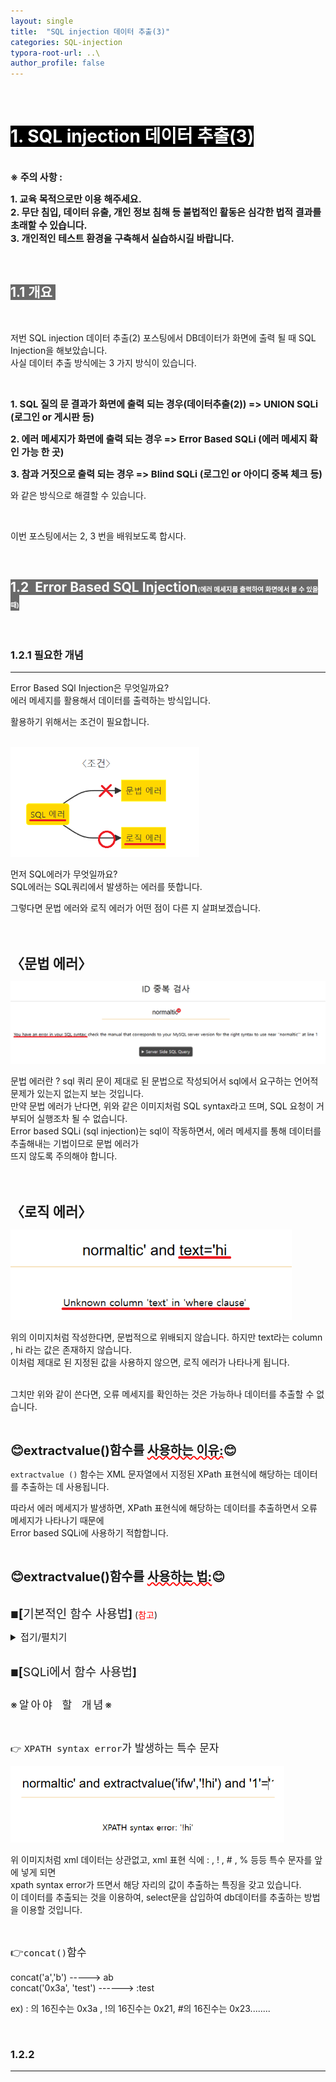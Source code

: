 ```yaml
---
layout: single
title:  "SQL injection 데이터 추출(3)"
categories: SQL-injection
typora-root-url: ..\
author_profile: false
---
```


<br>

# <span style="background:#000000; color:#ffffff">1. SQL injection 데이터 추출(3)</span>

<br><span style='font-weight:bold; font-size:15px'> ※ 주의 사항 :</span>   

<span style='font-weight:bold; font-size:15px'>1. 교육 목적으로만 이용 해주세요.</span><br>
<span style='font-weight:bold; font-size:15px'>2. 무단 침입, 데이터 유출, 개인 정보 침해 등 불법적인 활동은 심각한 법적 결과를 초래할 수 있습니다.</span><br>
<span style='font-weight:bold; font-size:15px'>3.  개인적인 테스트 환경을 구축해서 실습하시길 바랍니다. </span>

<br>

## <span style="background:#696969; color:#ffffff">1.1 개요 </span>

<br>

저번 SQL injection 데이터 추출(2) 포스팅에서 DB데이터가 화면에 출력 될 때 SQL Injection을 해보았습니다.  
사실 데이터 추출 방식에는 3 가지 방식이 있습니다.

<br>

<span style='font-weight:bold; font-size:15px'>1. SQL 질의 문 결과가 화면에 출력 되는 경우(데이터추출(2)) => UNION SQLi (로그인 or 게시판 등)</span>

<span style='font-weight:bold; font-size:15px'>2. 에러 메세지가 화면에 출력 되는 경우 => Error Based SQLi (에러 메세지 확인 가능 한 곳)</span>

<span style='font-weight:bold; font-size:15px'>3. 참과 거짓으로 출력 되는 경우 => Blind SQLi (로그인 or 아이디 중복 체크 등)</span>

   와 같은 방식으로 해결할 수 있습니다. 

   <br>

   이번 포스팅에서는 2, 3 번을 배워보도록 합시다.

<br>

## <span style="background:#696969; color:#ffffff">1.2  Error Based SQL Injection<span style="font-size:50%">(에러 메세지를 출력하여 화면에서 볼 수 있을때)</span></span>

<br>

### 1.2.1 필요한 개념

***

Error Based SQl Injection은 무엇일까요?  
에러 메세지를 활용해서 데이터를 출력하는 방식입니다.

활용하기 위해서는 조건이 필요합니다.

<br>

<img src="/images/2024-06-01-SQLinjection15/image-20240601034401789.png" alt="image-20240601034401789" style="zoom: 67%;" />

<br>

먼저 SQL에러가 무엇일까요?  
SQL에러는 SQL쿼리에서 발생하는 에러를 뜻합니다.

그렇다면 문법 에러와 로직 에러가 어떤 점이 다른 지 살펴보겠습니다.

<br>

<br>

 <span style='font-weight:bold; font-size:22px'> 〈문법 에러〉 </span>



<img src="/images/2024-06-01-SQLinjection15/image-20240601023835764.png" alt="image-20240601023835764" style="zoom: 60%;" />

문법 에러란 ?  sql 쿼리 문이 제대로 된 문법으로 작성되어서 sql에서 요구하는 언어적 문제가 있는지 없는지 보는 것입니다.   
만약 문법 에러가 난다면, 위와 같은 이미지처럼 SQL syntax라고 뜨며, SQL 요청이 거부되어 실행조차 될 수 없습니다.   
Error based SQLi (sql injection)는 sql이 작동하면서, 에러 메세지를 통해 데이터를 추출해내는 기법이므로 문법 에러가  
뜨지 않도록 주의해야 합니다.

<br>

<br>

<span style='font-weight:bold; font-size:22px'> 〈로직 에러〉 </span>

<img src="/images/2024-06-01-SQLinjection15/image-20240601025713759.png" alt="image-20240601025713759" style="zoom:80%;" />

위의 이미지처럼 작성한다면, 문법적으로 위배되지 않습니다. 하지만 text라는 column , hi 라는 값은 존재하지 않습니다.  
이처럼 제대로 된 지정된 값을 사용하지 않으면, 로직 에러가 나타나게 됩니다.   
<br>

그치만 위와 같이 쓴다면, 오류 메세지를 확인하는 것은 가능하나 데이터를 추출할 수 없습니다.

<br>



<span style='font-weight:bold; font-size:20px'>😊extractvalue()함수를  <span style='text-decoration: red wavy underline'>사용하는 이유:</span>😊</span>

`extractvalue ()` 함수는 XML 문자열에서 지정된 XPath 표현식에 해당하는 데이터를 추출하는 데 사용됩니다.

따라서 에러 메세지가 발생하면, XPath 표현식에 해당하는 데이터를 추출하면서 오류 메세지가 나타나기 때문에  
Error based SQLi에 사용하기 적합합니다.

<br>

<span style='font-weight:bold; font-size:20px'>😊extractvalue()함수를 <span style='text-decoration: red wavy underline'>사용하는 법:</span>😊</span>   
<br>

■<span style='font-weight:bold; font-size:20px'>[</span><span style= "font-size:19px">기본적인 함수 사용법</span><span style='font-weight:bold; font-size:18px'>]</span> (<span style= "color:red">참고</span>) 

<details>
<summary style="font-size:15px">접기/펼치기</summary>
<div markdown="1">
<br>extractvalue('xml 데이터', 'xml 표현식')<br>
`idx` 칼럼에 다음과 같은 XML 데이터가 저장되어 있다고 합시다:

```xml
<user>
<name>LEE</name>
<email>LEE@example.com</email>
</user>
```

```sql
SELECT EXTRACTVALUE(idx, '/user/name') FROM tableName;
```

이 쿼리는 `tableName`에서 `idx` 칼럼에 저장된 XML 데이터 중 `<user>` 태그의 하위 `<name>` 태그에 해당하는 값을 추출하여 `name`이라는 이름으로 반환합니다.     
`idx` 는 또한 ' 〈user〉 〈name〉 LEE 〈/name〉 〈email〉 LEE@example.com 〈/email〉 〈/user〉 '로 표현 가능.

```diff
+-----------+
|    name   |
+-----------+
|    LEE    |
+-----------+
```

열 제목은 'name'으로, 추출된 값은 "LEE"입니다.  
이러한 방식으로 LEE라는 데이터를 추출해 냅니다.

</div>
</details>
<br>

■<span style='font-weight:bold; font-size:19px'>[</span><span style= "font-size:19px">SQLi에서 함수 사용법</span><span style='font-weight:bold; font-size:18px'>]</span>  
<br>

<span style='font-size:17px ;line-height:20px; word-spacing:5px;letter-spacing : 3px'>※알아야 할 개념※</span>

<br>

👉<span style='font-size:17px'> `XPATH syntax error`가  발생하는 특수 문자</span>  

 <img src="/images/2024-06-01-SQLinjection15/image-20240601081057098.png" alt="image-20240601081057098" style="zoom:67%;" />



위 이미지처럼 xml 데이터는 상관없고, xml 표현 식에 : , ! , # , % 등등 특수 문자를 앞에 넣게 되면   
xpath syntax error가 뜨면서 해당 자리의 값이 추출하는 특징을 갖고 있습니다.  
이 데이터를 추출되는 것을 이용하여, select문을 삽입하여 db데이터를 추출하는 방법을 이용할 것입니다.

<br>

<span style='font-size:17px'> 👉`concat()`함수 </span>

concat('a','b') -----> ab  
concat('0x3a', 'test') ------> :test

ex)   : 의 16진수는 0x3a , !의 16진수는 0x21, #의 16진수는 0x23........

<br>

### 1.2.2 

***
